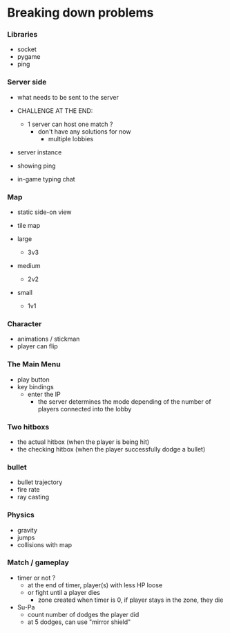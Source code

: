 
# Breaking down problems

### Libraries

- socket
- pygame
- ping

### Server side

- what needs to be sent to the server

- CHALLENGE AT THE END:
    - 1 server can host one match ?
        - don't have any solutions for now
            - multiple lobbies

- server instance
- showing ping
- in-game typing chat

### Map

- static side-on view
- tile map

- large
    - 3v3
- medium
    - 2v2
- small
    - 1v1

### Character

- animations / stickman
- player can flip

### The Main Menu

- play button
- key bindings
    - enter the IP
        - the server determines the mode depending of the number of players connected into the lobby

### Two hitboxs

- the actual hitbox (when the player is being hit)
- the checking hitbox (when the player successfully dodge a bullet)

### bullet

- bullet trajectory
- fire rate
- ray casting

### Physics

- gravity
- jumps
- collisions with map

### Match / gameplay

- timer or not ?
    - at the end of timer, player(s) with less HP loose
    - or fight until a player dies
        - zone created when timer is 0, if player stays in the zone, they die
- Su-Pa
    - count number of dodges the player did
    - at 5 dodges, can use "mirror shield"
